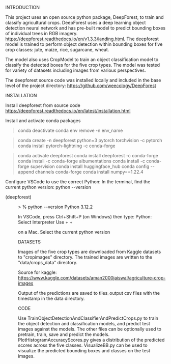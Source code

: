 INTRODUCTION

This project uses an open source python package, DeepForest, to train and classify agricultural crops. 
DeepForest uses a deep learning object detection neural network and has pre-built model to predict bounding boxes of individual trees in RGB imagery. 
https://deepforest.readthedocs.io/en/v1.3.3/landing.html. 
The deepforest model is trained to perform object detection within bounding boxes for five crop classes: jute, maize, rice, sugarcane, wheat. 

The model also uses CropModel to train an object classification model to classify the detected boxes for the five crop types. 
The model was tested for variety of datasets including images from various perspectives.

The deepforest source code was installed locally and included in the base level of the project directory: https://github.com/weecology/DeepForest

INSTALLATION

Install deepforest from source code
https://deepforest.readthedocs.io/en/latest/installation.html

Install and activate conda packages
> conda deactivate 
> conda env remove -n env_name

> conda create -n deepforest python=3 pytorch torchvision -c pytorch
> conda install pytorch-lightning -c conda-forge

> conda activate deepforest
> conda install deepforest -c conda-forge
> conda install -c conda-forge albumentations
> conda install -c conda-forge supervision
> conda install huggingface_hub
> conda config --append channels conda-forge
> conda install numpy==1.22.4

Configure VSCode to use the correct Python:
In the terminal, find the current python version:
python --version

(deepforest) <dir>> % python --version
Python 3.12.2

In VSCode, press Ctrl+Shift+P (on Windows) then type:
Python: Select Interpreter
Use <CMD> + <Shift> + <P> on a Mac. 
Select the current python version

DATASETS

Images of the five crop types are downloaded from Kaggle datasets to "cropimages" directory. The trained images are written to the "data/crops_data" directory.

Source for kaggle: https://www.kaggle.com/datasets/aman2000jaiswal/agriculture-crop-images

Output of the predictions are saved to tiles_output csv files with the timestamp in the data directory.

CODE

Use TrainObjectDetectionAndClassifierAndPredictCrops.py to train the object detection and classification models, and predict test images against the models. 
The other files can be optionally used to pretrain, train, save and predict the models. 
PlotHistogramAccuracyScores.py gives a distribution of the predicted scores across the five classes. 
VisualizeBB.py can be used to visualize the predicted bounding boxes and classes on the test images.



